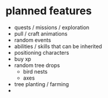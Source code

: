 # planned features
- quests / missions / exploration
- pull / craft animations
- random events
- abilities / skills that can be inherited
- positioning characters
- buy xp
- random tree drops
  - bird nests
  - axes
- tree planting / farming
- 
